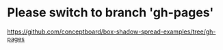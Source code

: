 # Please switch to branch 'gh-pages' #
https://github.com/conceptboard/box-shadow-spread-examples/tree/gh-pages